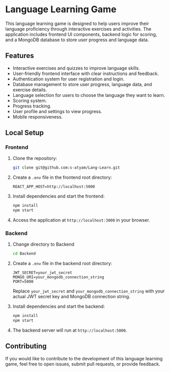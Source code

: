 # Language Learning Game

This language learning game is designed to help users improve their language proficiency through interactive exercises and activities. The application includes frontend UI components, backend logic for scoring, and a MongoDB database to store user progress and language data.

## Features

- Interactive exercises and quizzes to improve language skills.
- User-friendly frontend interface with clear instructions and feedback.
- Authentication system for user registration and login.
- Database management to store user progress, language data, and exercise details.
- Language selection for users to choose the language they want to learn.
- Scoring system.
- Progress tracking.
- User profile and settings to view progress.
- Mobile responsiveness.

## Local Setup

### Frontend

1. Clone the repository:

    ```bash
    git clone git@github.com:s-atyam/Lang-Learn.git
    ```

2. Create a `.env` file in the frontend root directory:

    ```env
    REACT_APP_HOST=http://localhost:5000
    ```

3. Install dependencies and start the frontend:

    ```bash
    npm install
    npm start
    ```

4. Access the application at `http://localhost:3000` in your browser.

### Backend

1. Change directory to Backend

    ```bash
    cd Backend
    ```

2. Create a `.env` file in the backend root directory:

    ```env
    JWT_SECRET=your_jwt_secret
    MONGO_URI=your_mongodb_connection_string
    PORT=5000
    ```

    Replace `your_jwt_secret` and `your_mongodb_connection_string` with your actual JWT secret key and MongoDB connection string.

3. Install dependencies and start the backend:

    ```bash
    npm install
    npm start
    ```

4. The backend server will run at `http://localhost:5000`.

## Contributing

If you would like to contribute to the development of this language learning game, feel free to open issues, submit pull requests, or provide feedback.
